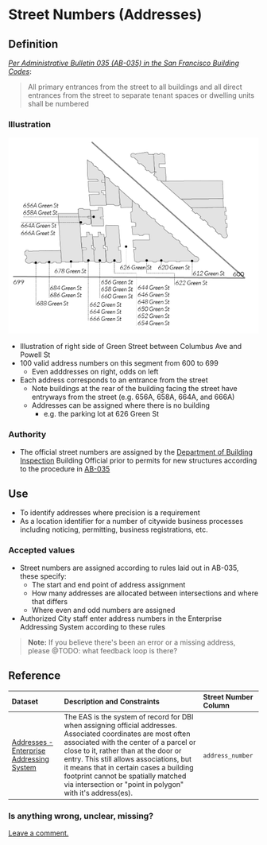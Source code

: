 # Street Numbers \(Addresses\)

## Definition

[_Per Administrative Bulletin 035 \(AB-035\) in the San Francisco Building Codes_](http://library.amlegal.com/nxt/gateway.dll/California/sfbuilding/buildingcode2016edition/administrativebulletins?f=templates$fn=default.htm$3.0$vid=amlegal:sanfrancisco_ca$anc=JD_AB-035):

> All primary entrances from the street to all buildings and all direct entrances from the street to separate tenant spaces or dwelling units shall be numbered

### Illustration

![](/assets/address_numbers.png)

* Illustration of right side of Green Street between Columbus Ave and Powell St
* 100 valid address numbers on this segment from 600 to 699
  * Even adddresses on right, odds on left
* Each address corresponds to an entrance from the street
  * Note buildings at the rear of the building facing the street have entryways from the street (e.g. 656A, 658A, 664A, and 666A)
  * Addresses can be assigned where there is no building
    * e.g. the parking lot at 626 Green St


### Authority

* The official street numbers are assigned by the [Department of Building Inspection](http://sfdbi.org/) Building Official prior to permits for new structures according to the procedure in [AB-035](http://library.amlegal.com/nxt/gateway.dll/California/sfbuilding/buildingcode2016edition/administrativebulletins?f=templates$fn=default.htm$3.0$vid=amlegal:sanfrancisco_ca$anc=JD_AB-035)

## Use

* To identify addresses where precision is a requirement
* As a location identifier for a number of citywide business processes including noticing, permitting, business registrations, etc.

### Accepted values

* Street numbers are assigned according to rules laid out in AB-035, these specify:
  * The start and end point of address assignment
  * How many addresses are allocated between intersections and where that differs
  * Where even and odd numbers are assigned
* Authorized City staff enter address numbers in the Enterprise Addressing System according to these rules

> **Note:** If you believe there's been an error or a missing address, please @TODO: what feedback loop is there?

## Reference

| Dataset | Description and Constraints | Street Number Column |
| :--- | :--- | :--- |
| [Addresses - Enterprise Addressing System](https://data.sfgov.org/Geographic-Locations-and-Boundaries/Addresses-Enterprise-Addressing-System/sr5d-tnui) | The EAS is the system of record for DBI when assigning official addresses. Associated coordinates are most often associated with the center of a parcel or close to it, rather than at the door or entry. This still allows associations, but it means that in certain cases a building footprint cannot be spatially matched via intersection or "point in polygon" with it's address\(es\). | `address_number` |

### Is anything wrong, unclear, missing?

[Leave a comment.](https://github.com/DataSF/draft-publishing-standards/issues/new?title=Comment:Street-Numbers-Addresses&body=Comment:Street-Numbers-Addresses)

